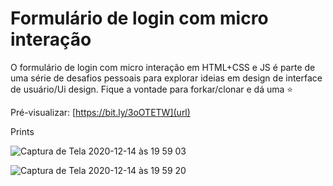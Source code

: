 # Formulário de login com micro interação 

O formulário de login com micro interação em HTML+CSS e JS é parte de uma série de desafios pessoais para explorar ideias em design de interface de usuário/Ui design.
Fique a vontade para forkar/clonar e dá uma ⭐️


Pré-visualizar: [https://bit.ly/3oOTETW](url)


Prints 

![Captura de Tela 2020-12-14 às 19 59 03](https://user-images.githubusercontent.com/4931735/102146544-eaee0680-3e47-11eb-919e-9c892fe3bf06.png)

![Captura de Tela 2020-12-14 às 19 59 20](https://user-images.githubusercontent.com/4931735/102146566-f7725f00-3e47-11eb-9de8-c2713b9dcbf5.png)



